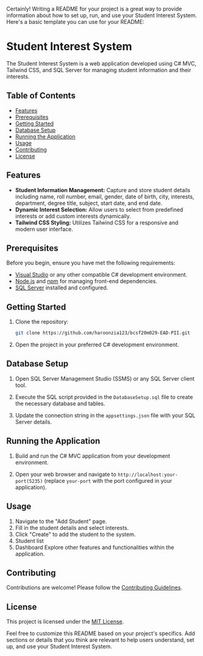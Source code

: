 Certainly! Writing a README for your project is a great way to provide information about how to set up, run, and use your Student Interest System. Here's a basic template you can use for your README:

# Student Interest System

The Student Interest System is a web application developed using C# MVC, Tailwind CSS, and SQL Server for managing student information and their interests.

## Table of Contents

- [Features](#features)
- [Prerequisites](#prerequisites)
- [Getting Started](#getting-started)
- [Database Setup](#database-setup)
- [Running the Application](#running-the-application)
- [Usage](#usage)
- [Contributing](#contributing)
- [License](#license)

## Features

- **Student Information Management:** Capture and store student details including name, roll number, email, gender, date of birth, city, interests, department, degree title, subject, start date, and end date.
- **Dynamic Interest Selection:** Allow users to select from predefined interests or add custom interests dynamically.
- **Tailwind CSS Styling:** Utilizes Tailwind CSS for a responsive and modern user interface.

## Prerequisites

Before you begin, ensure you have met the following requirements:

- [Visual Studio](https://visualstudio.microsoft.com/) or any other compatible C# development environment.
- [Node.js](https://nodejs.org/) and [npm](https://www.npmjs.com/) for managing front-end dependencies.
- [SQL Server](https://www.microsoft.com/sql-server/) installed and configured.

## Getting Started

1. Clone the repository:

   ```bash
   git clone https://github.com/haroonzia123/bcsf20m029-EAD-PII.git
   ```

2. Open the project in your preferred C# development environment.

## Database Setup

1. Open SQL Server Management Studio (SSMS) or any SQL Server client tool.

2. Execute the SQL script provided in the `DatabaseSetup.sql` file to create the necessary database and tables.

3. Update the connection string in the `appsettings.json` file with your SQL Server details.

## Running the Application

1. Build and run the C# MVC application from your development environment.

2. Open your web browser and navigate to `http://localhost:your-port(5235)` (replace `your-port` with the port configured in your application).

## Usage

1. Navigate to the "Add Student" page.
2. Fill in the student details and select interests.
3. Click "Create" to add the student to the system.
4. Student list
5. Dashboard
Explore other features and functionalities within the application.

## Contributing

Contributions are welcome! Please follow the [Contributing Guidelines](CONTRIBUTING.md).

## License

This project is licensed under the [MIT License](LICENSE).

Feel free to customize this README based on your project's specifics. Add sections or details that you think are relevant to help users understand, set up, and use your Student Interest System.
